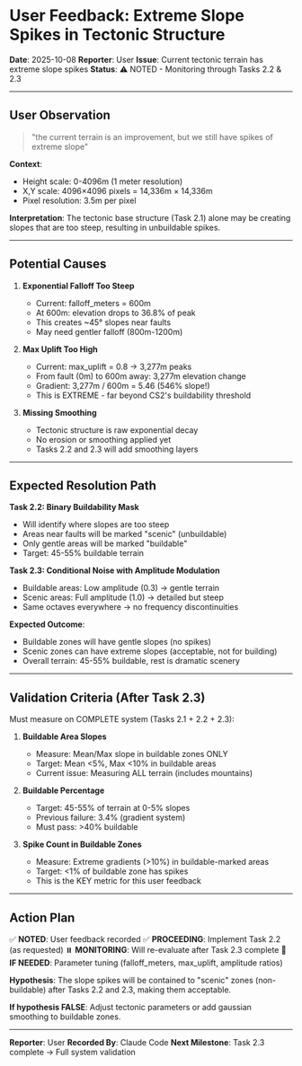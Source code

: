# User Feedback: Extreme Slope Spikes in Tectonic Structure

**Date**: 2025-10-08
**Reporter**: User
**Issue**: Current tectonic terrain has extreme slope spikes
**Status**: ⚠️ NOTED - Monitoring through Tasks 2.2 & 2.3

---

## User Observation

> "the current terrain is an improvement, but we still have spikes of extreme slope"

**Context**:
- Height scale: 0-4096m (1 meter resolution)
- X,Y scale: 4096×4096 pixels = 14,336m × 14,336m
- Pixel resolution: 3.5m per pixel

**Interpretation**:
The tectonic base structure (Task 2.1) alone may be creating slopes that are too steep, resulting in unbuildable spikes.

---

## Potential Causes

1. **Exponential Falloff Too Steep**
   - Current: falloff_meters = 600m
   - At 600m: elevation drops to 36.8% of peak
   - This creates ~45° slopes near faults
   - May need gentler falloff (800m-1200m)

2. **Max Uplift Too High**
   - Current: max_uplift = 0.8 → 3,277m peaks
   - From fault (0m) to 600m away: 3,277m elevation change
   - Gradient: 3,277m / 600m = 5.46 (546% slope!)
   - This is EXTREME - far beyond CS2's buildability threshold

3. **Missing Smoothing**
   - Tectonic structure is raw exponential decay
   - No erosion or smoothing applied yet
   - Tasks 2.2 and 2.3 will add smoothing layers

---

## Expected Resolution Path

**Task 2.2: Binary Buildability Mask**
- Will identify where slopes are too steep
- Areas near faults will be marked "scenic" (unbuildable)
- Only gentle areas will be marked "buildable"
- Target: 45-55% buildable terrain

**Task 2.3: Conditional Noise with Amplitude Modulation**
- Buildable areas: Low amplitude (0.3) → gentle terrain
- Scenic areas: Full amplitude (1.0) → detailed but steep
- Same octaves everywhere → no frequency discontinuities

**Expected Outcome**:
- Buildable zones will have gentle slopes (no spikes)
- Scenic zones can have extreme slopes (acceptable, not for building)
- Overall terrain: 45-55% buildable, rest is dramatic scenery

---

## Validation Criteria (After Task 2.3)

Must measure on COMPLETE system (Tasks 2.1 + 2.2 + 2.3):

1. **Buildable Area Slopes**
   - Measure: Mean/Max slope in buildable zones ONLY
   - Target: Mean <5%, Max <10% in buildable areas
   - Current issue: Measuring ALL terrain (includes mountains)

2. **Buildable Percentage**
   - Target: 45-55% of terrain at 0-5% slopes
   - Previous failure: 3.4% (gradient system)
   - Must pass: >40% buildable

3. **Spike Count in Buildable Zones**
   - Measure: Extreme gradients (>10%) in buildable-marked areas
   - Target: <1% of buildable zone has spikes
   - This is the KEY metric for this user feedback

---

## Action Plan

✅ **NOTED**: User feedback recorded
✅ **PROCEEDING**: Implement Task 2.2 (as requested)
⏸️ **MONITORING**: Will re-evaluate after Task 2.3 complete
🔧 **IF NEEDED**: Parameter tuning (falloff_meters, max_uplift, amplitude ratios)

**Hypothesis**: The slope spikes will be contained to "scenic" zones (non-buildable) after Tasks 2.2 and 2.3, making them acceptable.

**If hypothesis FALSE**: Adjust tectonic parameters or add gaussian smoothing to buildable zones.

---

**Reporter**: User
**Recorded By**: Claude Code
**Next Milestone**: Task 2.3 complete → Full system validation
